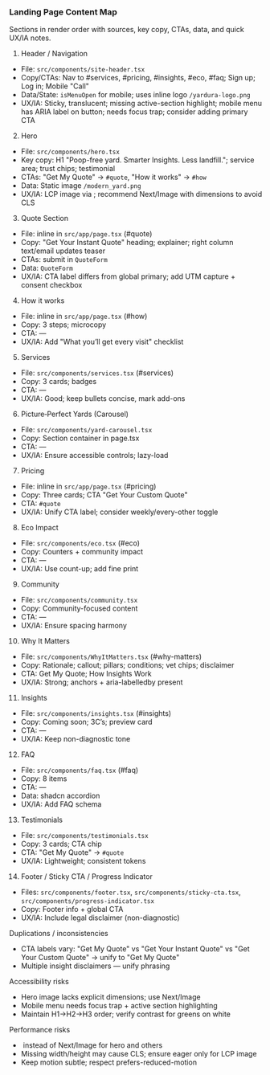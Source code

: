 ### Landing Page Content Map

Sections in render order with sources, key copy, CTAs, data, and quick UX/IA notes.

1) Header / Navigation
- File: `src/components/site-header.tsx`
- Copy/CTAs: Nav to #services, #pricing, #insights, #eco, #faq; Sign up; Log in; Mobile "Call"
- Data/State: `isMenuOpen` for mobile; uses inline logo `/yardura-logo.png`
- UX/IA: Sticky, translucent; missing active-section highlight; mobile menu has ARIA label on button; needs focus trap; consider adding primary CTA

2) Hero
- File: `src/components/hero.tsx`
- Key copy: H1 "Poop-free yard. Smarter Insights. Less landfill."; service area; trust chips; testimonial
- CTAs: "Get My Quote" → `#quote`, "How it works" → `#how`
- Data: Static image `/modern_yard.png`
- UX/IA: LCP image via <img>; recommend Next/Image with dimensions to avoid CLS

3) Quote Section
- File: inline in `src/app/page.tsx` (#quote)
- Copy: "Get Your Instant Quote" heading; explainer; right column text/email updates teaser
- CTAs: submit in `QuoteForm`
- Data: `QuoteForm`
- UX/IA: CTA label differs from global primary; add UTM capture + consent checkbox

4) How it works
- File: inline in `src/app/page.tsx` (#how)
- Copy: 3 steps; microcopy
- CTA: —
- UX/IA: Add "What you’ll get every visit" checklist

5) Services
- File: `src/components/services.tsx` (#services)
- Copy: 3 cards; badges
- CTA: —
- UX/IA: Good; keep bullets concise, mark add-ons

6) Picture‑Perfect Yards (Carousel)
- File: `src/components/yard-carousel.tsx`
- Copy: Section container in page.tsx
- CTA: —
- UX/IA: Ensure accessible controls; lazy-load

7) Pricing
- File: inline in `src/app/page.tsx` (#pricing)
- Copy: Three cards; CTA "Get Your Custom Quote"
- CTA: `#quote`
- UX/IA: Unify CTA label; consider weekly/every-other toggle

8) Eco Impact
- File: `src/components/eco.tsx` (#eco)
- Copy: Counters + community impact
- CTA: —
- UX/IA: Use count-up; add fine print

9) Community
- File: `src/components/community.tsx`
- Copy: Community-focused content
- CTA: —
- UX/IA: Ensure spacing harmony

10) Why It Matters
- File: `src/components/WhyItMatters.tsx` (#why-matters)
- Copy: Rationale; callout; pillars; conditions; vet chips; disclaimer
- CTA: Get My Quote; How Insights Work
- UX/IA: Strong; anchors + aria-labelledby present

11) Insights
- File: `src/components/insights.tsx` (#insights)
- Copy: Coming soon; 3C’s; preview card
- CTA: —
- UX/IA: Keep non-diagnostic tone

12) FAQ
- File: `src/components/faq.tsx` (#faq)
- Copy: 8 items
- CTA: —
- Data: shadcn accordion
- UX/IA: Add FAQ schema

13) Testimonials
- File: `src/components/testimonials.tsx`
- Copy: 3 cards; CTA chip
- CTA: "Get My Quote" → `#quote`
- UX/IA: Lightweight; consistent tokens

14) Footer / Sticky CTA / Progress Indicator
- Files: `src/components/footer.tsx`, `src/components/sticky-cta.tsx`, `src/components/progress-indicator.tsx`
- Copy: Footer info + global CTA
- UX/IA: Include legal disclaimer (non-diagnostic)

Duplications / inconsistencies
- CTA labels vary: "Get My Quote" vs "Get Your Instant Quote" vs "Get Your Custom Quote" → unify to "Get My Quote"
- Multiple insight disclaimers — unify phrasing

Accessibility risks
- Hero image lacks explicit dimensions; use Next/Image
- Mobile menu needs focus trap + active section highlighting
- Maintain H1→H2→H3 order; verify contrast for greens on white

Performance risks
- <img> instead of Next/Image for hero and others
- Missing width/height may cause CLS; ensure eager only for LCP image
- Keep motion subtle; respect prefers-reduced-motion

